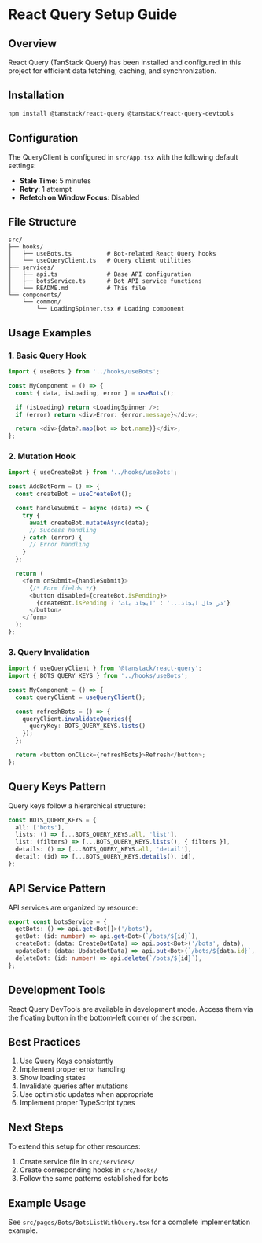 # React Query Setup Guide

## Overview
React Query (TanStack Query) has been installed and configured in this project for efficient data fetching, caching, and synchronization.

## Installation
```bash
npm install @tanstack/react-query @tanstack/react-query-devtools
```

## Configuration
The QueryClient is configured in `src/App.tsx` with the following default settings:
- **Stale Time**: 5 minutes
- **Retry**: 1 attempt
- **Refetch on Window Focus**: Disabled

## File Structure
```
src/
├── hooks/
│   ├── useBots.ts          # Bot-related React Query hooks
│   └── useQueryClient.ts   # Query client utilities
├── services/
│   ├── api.ts              # Base API configuration
│   ├── botsService.ts      # Bot API service functions
│   └── README.md           # This file
└── components/
    └── common/
        └── LoadingSpinner.tsx # Loading component
```

## Usage Examples

### 1. Basic Query Hook
```typescript
import { useBots } from '../hooks/useBots';

const MyComponent = () => {
  const { data, isLoading, error } = useBots();

  if (isLoading) return <LoadingSpinner />;
  if (error) return <div>Error: {error.message}</div>;

  return <div>{data?.map(bot => bot.name)}</div>;
};
```

### 2. Mutation Hook
```typescript
import { useCreateBot } from '../hooks/useBots';

const AddBotForm = () => {
  const createBot = useCreateBot();

  const handleSubmit = async (data) => {
    try {
      await createBot.mutateAsync(data);
      // Success handling
    } catch (error) {
      // Error handling
    }
  };

  return (
    <form onSubmit={handleSubmit}>
      {/* Form fields */}
      <button disabled={createBot.isPending}>
        {createBot.isPending ? 'در حال ایجاد...' : 'ایجاد بات'}
      </button>
    </form>
  );
};
```

### 3. Query Invalidation
```typescript
import { useQueryClient } from '@tanstack/react-query';
import { BOTS_QUERY_KEYS } from '../hooks/useBots';

const MyComponent = () => {
  const queryClient = useQueryClient();

  const refreshBots = () => {
    queryClient.invalidateQueries({
      queryKey: BOTS_QUERY_KEYS.lists()
    });
  };

  return <button onClick={refreshBots}>Refresh</button>;
};
```

## Query Keys Pattern
Query keys follow a hierarchical structure:
```typescript
const BOTS_QUERY_KEYS = {
  all: ['bots'],
  lists: () => [...BOTS_QUERY_KEYS.all, 'list'],
  list: (filters) => [...BOTS_QUERY_KEYS.lists(), { filters }],
  details: () => [...BOTS_QUERY_KEYS.all, 'detail'],
  detail: (id) => [...BOTS_QUERY_KEYS.details(), id],
};
```

## API Service Pattern
API services are organized by resource:
```typescript
export const botsService = {
  getBots: () => api.get<Bot[]>('/bots'),
  getBot: (id: number) => api.get<Bot>(`/bots/${id}`),
  createBot: (data: CreateBotData) => api.post<Bot>('/bots', data),
  updateBot: (data: UpdateBotData) => api.put<Bot>(`/bots/${data.id}`, data),
  deleteBot: (id: number) => api.delete(`/bots/${id}`),
};
```

## Development Tools
React Query DevTools are available in development mode. Access them via the floating button in the bottom-left corner of the screen.

## Best Practices
1. Use Query Keys consistently
2. Implement proper error handling
3. Show loading states
4. Invalidate queries after mutations
5. Use optimistic updates when appropriate
6. Implement proper TypeScript types

## Next Steps
To extend this setup for other resources:
1. Create service file in `src/services/`
2. Create corresponding hooks in `src/hooks/`
3. Follow the same patterns established for bots

## Example Usage
See `src/pages/Bots/BotsListWithQuery.tsx` for a complete implementation example.